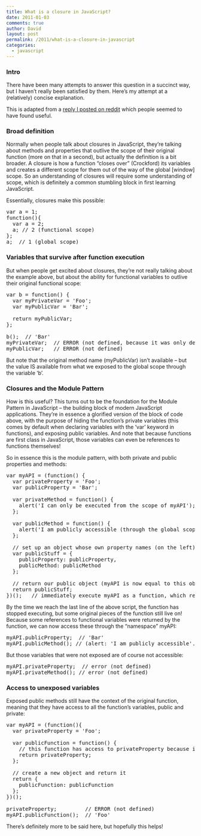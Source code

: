 ```yaml
---
title: What is a closure in JavaScript?
date: 2011-01-03
comments: true
author: David
layout: post
permalink: /2011/what-is-a-closure-in-javascript
categories:
  - javascript
---
```

### Intro

There have been many attempts to answer this question in a succinct way, but I haven&#8217;t really been satisfied by them. Here&#8217;s my attempt at a (relatively) concise explanation.

This is adapted from a [reply I posted on reddit][1] which people seemed to have found useful.

### Broad definition

Normally when people talk about closures in JavaScript, they&#8217;re talking about methods and properties that outlive the scope of their original function (more on that in a second), but actually the definition is a bit broader. A closure is how a function &#8220;closes over&#8221; (Crockford) its variables and creates a different scope for them out of the way of the global [window] scope. So an understanding of closures will require some understanding of scope, which is definitely a common stumbling block in first learning JavaScript.

Essentially, closures make this possible:

<pre name="code" class="JScript">var a = 1;
function(){
  var a = 2;
  a; // 2 (functional scope)
};
a;  // 1 (global scope)
</pre>

### Variables that survive after function execution

But when people get excited about closures, they&#8217;re not really talking about the example above, but about the ability for functional variables to outlive their original functional scope:

<pre name="code" class="JScript">var b = function() {
  var myPrivateVar = 'Foo';
  var myPublicVar = 'Bar';

  return myPublicVar;
};

b();  // 'Bar'
myPrivateVar;  // ERROR (not defined, because it was only defined in functional scope and is trying to be accessed from the global [window] scope)
myPublicVar;   // ERROR (not defined)
</pre>

But note that the original method name (myPublicVar) isn&#8217;t available &#8211; but the value IS available from what we exposed to the global scope through the variable &#8216;b&#8217;.

### Closures and the Module Pattern

How is this useful? This turns out to be the foundation for the Module Pattern in JavaScript &#8211; the building block of modern JavaScript applications. They&#8217;re in essence a glorified version of the block of code above, with the purpose of hiding the function&#8217;s private variables (this comes by default when declaring variables with the &#8216;var&#8217; keyword in functions), and exposing public variables. And note that because functions are first class in JavaScript, those variables can even be references to functions themselves!

So in essence this is the module pattern, with both private and public properties and methods:

<pre name="code" class="JScript">var myAPI = (function() {
  var privateProperty = 'Foo';
  var publicProperty = 'Bar';

  var privateMethod = function() {
    alert('I can only be executed from the scope of myAPI');
  };

  var publicMethod = function() {
    alert('I am publicly accessible (through the global scope) because a reference to publicMethod is returned by myAPI');
  };

  // set up an object whose own property names (on the left) match the references to the internal, functionally-scoped methods (on the right)
  var publicStuff = {
    publicProperty: publicProperty,
    publicMethod: publicMethod
  };

  // return our public object (myAPI is now equal to this object)
  return publicStuff;
})();   // immediately execute myAPI as a function, which returns an object that contains pointers to stuff in myAPI, which is exposed through myAPI.x, myAPI.y, etc
</pre>

By the time we reach the last line of the above script, the function has stopped executing, but some original pieces of the function still live on! Because some references to functional variables were returned by the function, we can now access these through the &#8220;namespace&#8221; myAPI:

<pre name="code" class="JScript">myAPI.publicProperty;  // 'Bar'
myAPI.publicMethod(); // (alert: 'I am publicly accessible'...)
</pre>

But those variables that were not exposed are of course not accessible:

<pre name="code" class="JScript">myAPI.privateProperty;  // error (not defined)
myAPI.privateMethod(); // error (not defined)
</pre>

### Access to unexposed variables

Exposed public methods still have the context of the original function, meaning that they have access to all the function&#8217;s variables, public and private:

<pre name="code" class="JScript">var myAPI = (function(){
  var privateProperty = 'Foo';

  var publicFunction = function() {
    // this function has access to privateProperty because it's in the same scope, even after the main function stops executing!
    return privateProperty;
  };
  
  // create a new object and return it
  return {
    publicFunction: publicFunction
  };
})();

privateProperty;         // ERROR (not defined)
myAPI.publicFunction();  // 'Foo'
</pre>

There&#8217;s definitely more to be said here, but hopefully this helps!

 [1]: http://www.reddit.com/r/javascript/comments/eti86/can_somebody_explain_closures_to_me/c1atir1